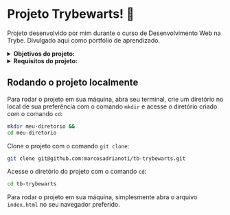 # Projeto Trybewarts! :bricks:
Projeto desenvolvido por mim durante o curso de Desenvolvimento Web na Trybe. Divulgado aqui como portfólio de aprendizado.

<details>
<summary><strong> Objetivos do projeto:</strong></summary>

  * Desenvolver uma página de formulário da "Escola de Magia de Trybewarts", em que as pessoas estudantes poderão enviar seus feedbacks sobre ela
  * Verificar se eu era capaz de implementar um formulário usando JavaScript, CSS e HTML.
</details>
<details>
<summary><strong> Requisitos do projeto:</strong></summary>

* Criar uma barra verde na parte superior da página.
* Adicionar o logotipo da Trybewarts.
* Acrescentar um formulário de login no header.
* Criar um título com o texto "Trybewarts" centralizado dentro do Header.
* Adicionar um formulário no corpo da página.
* Fazer com que a direção do formulário seja vertical.
* Adicionar a logo da Trybewarts ao lado direito da página.
* Acrescentar inputs de nome, sobrenome e email ao formulário.
* Acrescentar um select ao formulário.
* Posicionar os campos de Nome e Sobrenome lado a lado.
* Posicionar os campos de Email e Casa lado a lado.
* Adicionar 3 inputs do tipo radio ao formulário.
* Criar inputs do tipo checkbox.
* Criar um campo de avaliação.
* Criar uma textarea.
* Criar uma checkbox que servirá para validar as informações digitadas pela pessoa usuária.
* Criar um botão de "Enviar" para submeter o formulário.
* Habilitar o botão "Enviar" após a validação do checkbox.
* Criar um rodapé ao final da página.
* Requisitos Bônus
  * Criar um contador de caracteres.
  * Substituir o formulário pelas informações da pessoa estudante.
</details>
  
## Rodando o projeto localmente

Para rodar o projeto em sua máquina, abra seu terminal, crie um diretório no local de sua preferência com o comando `mkdir` e acesse o diretório criado com o comando `cd`:

```bash
mkdir meu-diretorio &&
cd meu-diretorio
```

Clone o projeto com o comando `git clone`:

```bash
git clone git@github.com:marcosadrianoti/tb-trybewarts.git
```

Acesse o diretório do projeto com o comando `cd`:

```bash
cd tb-trybewarts
```

Para rodar o projeto em sua máquina, simplesmente abra o arquivo `index.html` no seu navegador preferido.
